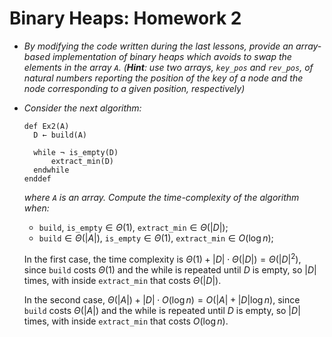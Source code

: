 # Binary Heaps: Homework 2



- *By modifying the code written during the last lessons, provide an array-based implementation of binary heaps which avoids to swap the elements in the array $\texttt{A}$.*
  *(**Hint**: use two arrays, $\texttt{key_pos}$ and $\texttt{rev_pos}$, of natural numbers reporting the position of the key of a node and the node corresponding to a given position, respectively)*

- *Consider the next algorithm:*

  ```
  def Ex2(A)
  	D ← build(A)
  	
  	while ¬ is_empty(D)
  		extract_min(D)
  	endwhile
  enddef
  ```

  *where $\texttt{A}$ is an array. Compute the time-complexity of the algorithm when:*

  - $\texttt{build}$, $\texttt{is_empty} \in \Theta(1)$, $\texttt{extract_min} \in \Theta(|D|)$;
  - $\texttt{build} \in \Theta(|A|)$, $\texttt{is_empty} \in \Theta(1)$, $\texttt{extract_min} \in O(\log n)$;
  
  In the first case, the time complexity is $\Theta(1) + |D| \cdot \Theta(|D|) = \Theta(|D|^2)$, since $\texttt{build}$ costs $\Theta(1)$ and the while is repeated until $D$ is empty, so $|D|$ times, with inside $\texttt{extract_min}$ that costs $\Theta(|D|)$.
  
  In the second case, $\Theta(|A|) + |D| \cdot O(\log n) = O(|A| + |D|\log n)$, since $\texttt{build}$ costs $\Theta(|A|)$ and the while is repeated until $D$ is empty, so $|D|$ times, with inside $\texttt{extract_min}$ that costs $O(\log n)$.
